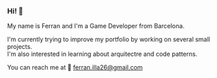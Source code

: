 ### Hi! 👋

<!--
**FerranIlla/FerranIlla** is a ✨ _special_ ✨ repository because its `README.md` (this file) appears on your GitHub profile.

Here are some ideas to get you started:

- 🔭 I’m currently working on ...
- 🌱 I’m currently learning ...
- 👯 I’m looking to collaborate on ...
- 🤔 I’m looking for help with ...
- 💬 Ask me about ...
- 📫 How to reach me: ...
- 😄 Pronouns: ...
- ⚡ Fun fact: ...
-->

My name is Ferran and I'm a Game Developer from Barcelona.

I'm currently trying to improve my portfolio by working on several small projects.  
I'm also interested in learning about arquitectre and code patterns.

You can reach me at 📧 ferran.illa26@gmail.com 

